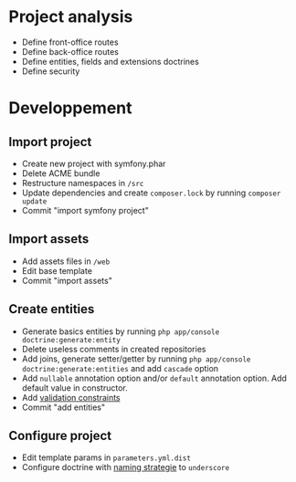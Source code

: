 Project analysis
================

- Define front-office routes
- Define back-office routes
- Define entities, fields and extensions doctrines
- Define security

Developpement
=============

Import project
--------------

- Create new project with symfony.phar
- Delete ACME bundle
- Restructure namespaces in ``/src``
- Update dependencies and create ``composer.lock`` by running ``composer update``
- Commit "import symfony project"

Import assets
-------------

- Add assets files in ``/web``
- Edit base template
- Commit "import assets"

Create entities
---------------

- Generate basics entities by running ``php app/console doctrine:generate:entity``
- Delete useless comments in created repositories
- Add joins, generate setter/getter by running ``php app/console doctrine:generate:entities`` and add ``cascade`` option
- Add ``nullable`` annotation option and/or ``default`` annotation option. Add default value in constructor.
- Add [validation constraints](http://symfony.com/doc/current/reference/constraints.html)
- Commit "add entities"

Configure project
-----------------

- Edit template params in ``parameters.yml.dist``
- Configure doctrine with [naming strategie](http://doctrine-orm.readthedocs.org/en/latest/reference/namingstrategy.html) to ``underscore``
